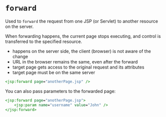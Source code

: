 # `forward`

Used to `forward` the request from one JSP (or Servlet) to another resource on the server.

When forwarding happens, the current page stops executing, and control is transferred to the specified resource.

- happens on the server side, the client (browser) is not aware of the change
- URL in the browser remains the same, even after the forward
- target page gets access to the original request and its attributes
- target page must be on the same server

```jsp
<jsp:forward page="anotherPage.jsp" />
```

You can also pass parameters to the forwarded page:

```jsp
<jsp:forward page="anotherPage.jsp">
    <jsp:param name="username" value="John" />
</jsp:forward>
```
